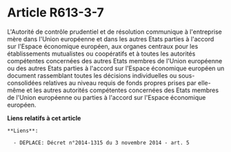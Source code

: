 # Article R613-3-7

L'Autorité de contrôle prudentiel et de résolution communique à l'entreprise mère dans l'Union européenne et dans les autres
Etats parties à l'accord sur l'Espace économique européen, aux organes centraux pour les établissements mutualistes ou
coopératifs et à toutes les autorités compétentes concernées des autres Etats membres de l'Union européenne ou des autres
Etats parties à l'accord sur l'Espace économique européen un document rassemblant toutes les décisions individuelles ou sous-
consolidées relatives au niveau requis de fonds propres prises par elle-même et les autres autorités compétentes concernées
des Etats membres de l'Union européenne ou parties à l'accord sur l'Espace économique européen.

**Liens relatifs à cet article**

	**Liens**:

	  - DEPLACE: Décret n°2014-1315 du 3 novembre 2014 - art. 5
